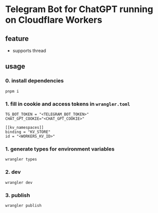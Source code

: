 # Telegram Bot for ChatGPT running on Cloudflare Workers

## feature

- supports thread

## usage

### 0. install dependencies

`pnpm i`

### 1. fill in cookie and access tokens in `wrangler.toml`

```
TG_BOT_TOKEN = "<TELEGRAM_BOT_TOKEN>"
CHAT_GPT_COOKIE="<CHAT_GPT_COOKIE>"

[[kv_namespaces]]
binding = "KV_STORE"
id = "<WORKERS_KV_ID>"
```

### 1. generate types for environment variables

`wrangler types`

### 2. dev

`wrangler dev`

### 3. publish

`wrangler publish`
